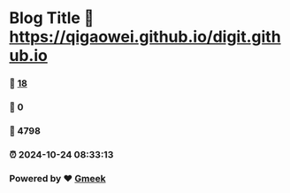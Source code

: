 # Blog Title :link: https://qigaowei.github.io/digit.github.io 
### :page_facing_up: [18](https://qigaowei.github.io/digit.github.io/tag.html) 
### :speech_balloon: 0 
### :hibiscus: 4798 
### :alarm_clock: 2024-10-24 08:33:13 
### Powered by :heart: [Gmeek](https://github.com/Meekdai/Gmeek)
